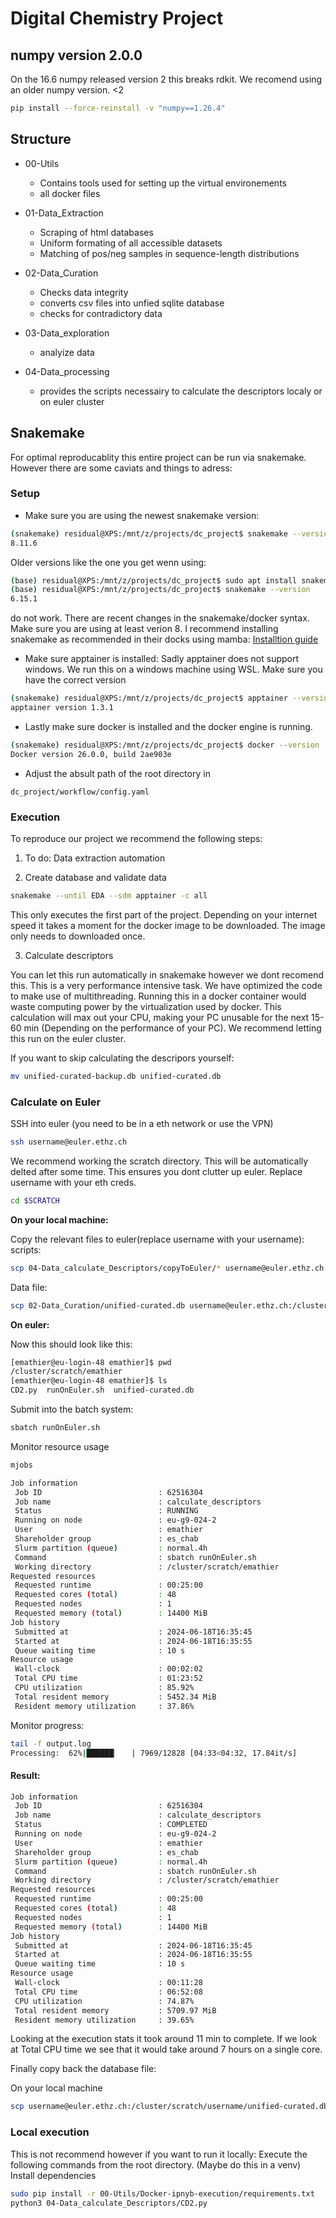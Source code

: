 # Digital Chemistry Project
## numpy version 2.0.0
On the 16.6 numpy released version 2 this breaks rdkit. We recomend using an older numpy version. <2

```bash
pip install --force-reinstall -v "numpy==1.26.4"
```
## Structure

* 00-Utils
    * Contains tools used for setting up the virtual environements
    * all docker files

* 01-Data_Extraction
    * Scraping of html databases
    * Uniform formating of all accessible datasets
    * Matching of pos/neg samples in sequence-length distributions

* 02-Data_Curation
    * Checks data integrity
    * converts csv files into unfied sqlite database
    * checks for contradictory data

* 03-Data_exploration
    * analyize data

* 04-Data_processing
    * provides the scripts necessairy to calculate the descriptors localy or on euler cluster

## Snakemake
For optimal reproducablity this entire project can be run via snakemake. However there are some caviats and things to adress:

### Setup
* Make sure you are using the newest snakemake version:

```bash
(snakemake) residual@XPS:/mnt/z/projects/dc_project$ snakemake --version
8.11.6
```
Older versions like the one you get wenn using:
```bash
(base) residual@XPS:/mnt/z/projects/dc_project$ sudo apt install snakemake
(base) residual@XPS:/mnt/z/projects/dc_project$ snakemake --version
6.15.1
```
do not work. There are recent changes in the snakemake/docker syntax. Make sure you are using at least verion 8. I recommend installing snakemake as recommended in their docks using mamba: [Installtion guide](https://snakemake.readthedocs.io/en/stable/getting_started/installation.html) 

* Make sure apptainer is installed:
Sadly apptainer does not support windows. We run this on a windows machine using WSL. Make sure you have the correct version

```bash
(snakemake) residual@XPS:/mnt/z/projects/dc_project$ apptainer --version
apptainer version 1.3.1
```

* Lastly make sure docker is installed and the docker engine is running.
```bash
(snakemake) residual@XPS:/mnt/z/projects/dc_project$ docker --version
Docker version 26.0.0, build 2ae903e
```

* Adjust the absult path of the root directory in 

```path
dc_project/workflow/config.yaml
```
### Execution

To reproduce our project we recommend the following steps:

1. To do: Data extraction automation

2. Create database and validate data

```bash
snakemake --until EDA --sdm apptainer -c all
```

This only executes the first part of the project. Depending on your internet speed it takes a moment for the docker image to be downloaded. The image only needs to downloaded once.

3. Calculate descriptors

You can let this run automatically in snakemake however we dont recomend this. This is a very performance intensive task. We have optimized the code to make use of multithreading. Running this in a docker container would waste computing power by the virtualization used by docker. This calculation will max out your CPU, making your PC unusable for the next 15-60 min (Depending on the performance of your PC). We recommend letting this run on the euler cluster. 

If you want to skip calculating the descripors yourself:
```bash
mv unified-curated-backup.db unified-curated.db
```


### Calculate on Euler
SSH into euler (you need to be in a eth network or use the VPN)
```bash
ssh username@euler.ethz.ch
```

We recommend working the scratch directory. This will be automatically delted after some time. This ensures you dont clutter up euler. Replace username with your eth creds.

```bash
cd $SCRATCH
```
__On your local machine:__

Copy the relevant files to euler(replace username with your username):
scripts:
```bash
scp 04-Data_calculate_Descriptors/copyToEuler/* username@euler.ethz.ch:/cluster/scratch/username/
```
Data file:
```bash
scp 02-Data_Curation/unified-curated.db username@euler.ethz.ch:/cluster/scratch/username/
```

__On euler:__

Now this should look like this:
```bash
[emathier@eu-login-48 emathier]$ pwd
/cluster/scratch/emathier
[emathier@eu-login-48 emathier]$ ls
CD2.py  runOnEuler.sh  unified-curated.db
```

Submit into the batch system:
```bash
sbatch runOnEuler.sh
```

Monitor resource usage
```bash
mjobs

Job information
 Job ID                          : 62516304
 Job name                        : calculate_descriptors
 Status                          : RUNNING
 Running on node                 : eu-g9-024-2
 User                            : emathier
 Shareholder group               : es_chab
 Slurm partition (queue)         : normal.4h
 Command                         : sbatch runOnEuler.sh
 Working directory               : /cluster/scratch/emathier
Requested resources
 Requested runtime               : 00:25:00
 Requested cores (total)         : 48
 Requested nodes                 : 1
 Requested memory (total)        : 14400 MiB
Job history
 Submitted at                    : 2024-06-18T16:35:45
 Started at                      : 2024-06-18T16:35:55
 Queue waiting time              : 10 s
Resource usage
 Wall-clock                      : 00:02:02
 Total CPU time                  : 01:23:52
 CPU utilization                 : 85.92%
 Total resident memory           : 5452.34 MiB
 Resident memory utilization     : 37.86%
```

Monitor progress:
```bash
tail -f output.log
Processing:  62%|██████▏   | 7969/12828 [04:33<04:32, 17.84it/s]
```

#### Result:

```bash
Job information
 Job ID                          : 62516304
 Job name                        : calculate_descriptors
 Status                          : COMPLETED
 Running on node                 : eu-g9-024-2
 User                            : emathier
 Shareholder group               : es_chab
 Slurm partition (queue)         : normal.4h
 Command                         : sbatch runOnEuler.sh
 Working directory               : /cluster/scratch/emathier
Requested resources
 Requested runtime               : 00:25:00
 Requested cores (total)         : 48
 Requested nodes                 : 1
 Requested memory (total)        : 14400 MiB
Job history
 Submitted at                    : 2024-06-18T16:35:45
 Started at                      : 2024-06-18T16:35:55
 Queue waiting time              : 10 s
Resource usage
 Wall-clock                      : 00:11:28
 Total CPU time                  : 06:52:08
 CPU utilization                 : 74.87%
 Total resident memory           : 5709.97 MiB
 Resident memory utilization     : 39.65%
```
Looking at the execution stats it took around 11 min to complete. If we look at Total CPU time we see that it would take around 7 hours on a single core.

Finally copy back the database file:

On your local machine
```bash
scp username@euler.ethz.ch:/cluster/scratch/username/unified-curated.db .
```

### Local execution

This is not recommend however if you want to run it locally: Execute the following commands from the root directory. (Maybe do this in a venv)
Install dependencies
 ```bash
sudo pip install -r 00-Utils/Docker-ipnyb-execution/requirements.txt
python3 04-Data_calculate_Descriptors/CD2.py
 ```
